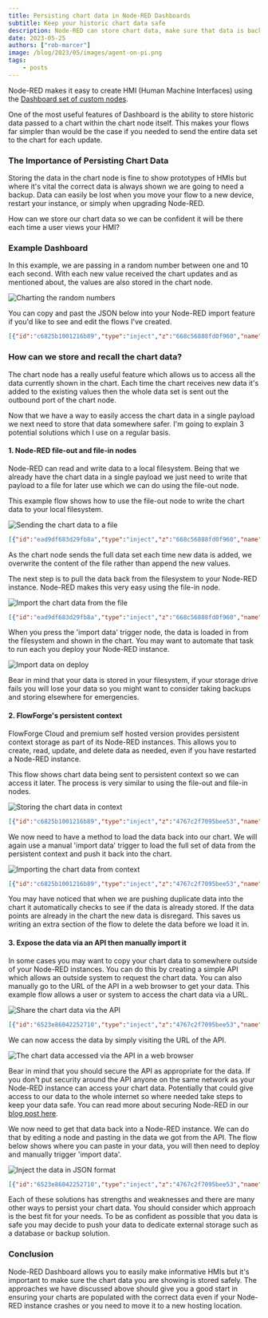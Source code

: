 ```yaml
---
title: Persisting chart data in Node-RED Dashboards
subtitle: Keep your historic chart data safe
description: Node-RED can store chart data, make sure that data is backed up
date: 2023-05-25
authors: ["rob-marcer"]
image: /blog/2023/05/images/agent-on-pi.png
tags:
    - posts
---
```


Node-RED makes it easy to create HMI (Human Machine Interfaces) using the [Dashboard set of custom nodes](https://flows.nodered.org/node/node-red-dashboard).

<!--more-->

One of the most useful features of Dashboard is the ability to store historic data passed to a chart within the chart node itself. This makes your flows far simpler than would be the case if you needed to send the entire data set to the chart for each update.

### The Importance of Persisting Chart Data

Storing the data in the chart node is fine to show prototypes of HMIs but where it's vital the correct data is always shown we are going to need a backup. Data can easily be lost when you move your flow to a new device, restart your instance, or simply when upgrading Node-RED.

How can we store our chart data so we can be confident it will be there each time a user views your HMI?

### Example Dashboard

In this example, we are passing in a random number between one and 10 each second. With each new value received the chart updates and as mentioned about, the values are also stored in the chart node.

![Charting the random numbers](./images/chart.png "Charting the random numbers")

You can copy and past the JSON below into your Node-RED import feature if you'd like to see and edit the flows I've created.

```json
[{"id":"c6825b1001216b89","type":"inject","z":"668c56888fd0f960","name":"","props":[],"repeat":"1","crontab":"","once":false,"onceDelay":0.1,"topic":"","x":110,"y":220,"wires":[["6b609d978540fb2a"]]},{"id":"6b609d978540fb2a","type":"Number","z":"668c56888fd0f960","name":"Random Number","minimum":"1","maximum":"10","roundTo":"0","Floor":true,"x":270,"y":220,"wires":[["794846db6dc8cef8"]]},{"id":"794846db6dc8cef8","type":"ui_chart","z":"668c56888fd0f960","name":"","group":"af1535b39b74f94a","order":0,"width":0,"height":0,"label":"chart","chartType":"line","legend":"false","xformat":"HH:mm:ss","interpolate":"linear","nodata":"","dot":false,"ymin":"","ymax":"","removeOlder":1,"removeOlderPoints":"","removeOlderUnit":"3600","cutout":0,"useOneColor":false,"useUTC":false,"colors":["#1f77b4","#aec7e8","#ff7f0e","#2ca02c","#98df8a","#d62728","#ff9896","#9467bd","#c5b0d5"],"outputs":1,"useDifferentColor":false,"className":"","x":430,"y":220,"wires":[["ad53848ee4b0d91e"]]},{"id":"ad53848ee4b0d91e","type":"debug","z":"668c56888fd0f960","name":"debug","active":true,"tosidebar":true,"console":false,"tostatus":false,"complete":"payload","targetType":"msg","statusVal":"","statusType":"auto","x":550,"y":220,"wires":[]},{"id":"af1535b39b74f94a","type":"ui_group","name":"Example","tab":"14f1442eb7525190","order":1,"disp":true,"width":"6","collapse":false,"className":""},{"id":"14f1442eb7525190","type":"ui_tab","name":"Home","icon":"dashboard","disabled":false,"hidden":false}]
```

### How can we store and recall the chart data?

The chart node has a really useful feature which allows us to access all the data currently shown in the chart. Each time the chart receives new data it's added to the existing values then the whole data set is sent out the outbound port of the chart node.

Now that we have a way to easily access the chart data in a single payload we next need to store that data somewhere safer. I'm going to explain 3 potential solutions which I use on a regular basis.

#### 1. Node-RED file-out and file-in nodes

Node-RED can read and write data to a local filesystem. Being that we already have the chart data in a single payload we just need to write that payload to a file for later use which we can do using the file-out node.

This example flow shows how to use the file-out node to write the chart data to your local filesystem.

![Sending the chart data to a file](./images/send-data-to-file.png "Sending the chart data to a file")

```json
[{"id":"ead9df683d29fb8a","type":"inject","z":"668c56888fd0f960","name":"","props":[],"repeat":"1","crontab":"","once":false,"onceDelay":0.1,"topic":"","x":110,"y":560,"wires":[["ef5359b8bd3f78b3"]]},{"id":"ef5359b8bd3f78b3","type":"Number","z":"668c56888fd0f960","name":"Random Number","minimum":"1","maximum":"10","roundTo":"0","Floor":true,"x":270,"y":560,"wires":[["69ad440cd8d1ce30"]]},{"id":"69ad440cd8d1ce30","type":"ui_chart","z":"668c56888fd0f960","name":"","group":"af1535b39b74f94a","order":0,"width":0,"height":0,"label":"chart","chartType":"line","legend":"false","xformat":"HH:mm:ss","interpolate":"linear","nodata":"","dot":false,"ymin":"","ymax":"","removeOlder":1,"removeOlderPoints":"","removeOlderUnit":"3600","cutout":0,"useOneColor":false,"useUTC":false,"colors":["#1f77b4","#aec7e8","#ff7f0e","#2ca02c","#98df8a","#d62728","#ff9896","#9467bd","#c5b0d5"],"outputs":1,"useDifferentColor":false,"className":"","x":430,"y":560,"wires":[["e4e7758028477505","d9d6a2e34767f568"]]},{"id":"e4e7758028477505","type":"debug","z":"668c56888fd0f960","name":"debug","active":true,"tosidebar":true,"console":false,"tostatus":false,"complete":"payload","targetType":"msg","statusVal":"","statusType":"auto","x":550,"y":560,"wires":[]},{"id":"d9d6a2e34767f568","type":"json","z":"668c56888fd0f960","name":"","property":"payload","action":"","pretty":false,"x":550,"y":600,"wires":[["b5b020fb17f615df"]]},{"id":"b5b020fb17f615df","type":"file","z":"668c56888fd0f960","name":"","filename":"example.json","filenameType":"str","appendNewline":true,"createDir":false,"overwriteFile":"true","encoding":"none","x":690,"y":600,"wires":[["a6d9eab41d4dcf97"]]},{"id":"a6d9eab41d4dcf97","type":"debug","z":"668c56888fd0f960","name":"debug 92","active":true,"tosidebar":true,"console":false,"tostatus":false,"complete":"false","statusVal":"","statusType":"auto","x":840,"y":600,"wires":[]},{"id":"af1535b39b74f94a","type":"ui_group","name":"Example","tab":"14f1442eb7525190","order":1,"disp":true,"width":"6","collapse":false,"className":""},{"id":"14f1442eb7525190","type":"ui_tab","name":"Home","icon":"dashboard","disabled":false,"hidden":false}]
```

As the chart node sends the full data set each time new data is added, we overwrite the content of the file rather than append the new values.

The next step is to pull the data back from the filesystem to your Node-RED instance. Node-RED makes this very easy using the file-in node.

![Import the chart data from the file](./images/import-data-from-the-file.png "Import the chart data from the file")

```json
[{"id":"ead9df683d29fb8a","type":"inject","z":"668c56888fd0f960","name":"","props":[],"repeat":"1","crontab":"","once":false,"onceDelay":0.1,"topic":"","x":110,"y":560,"wires":[["ef5359b8bd3f78b3"]]},{"id":"ef5359b8bd3f78b3","type":"Number","z":"668c56888fd0f960","name":"Random Number","minimum":"1","maximum":"10","roundTo":"0","Floor":true,"x":270,"y":560,"wires":[["69ad440cd8d1ce30"]]},{"id":"69ad440cd8d1ce30","type":"ui_chart","z":"668c56888fd0f960","name":"","group":"af1535b39b74f94a","order":0,"width":0,"height":0,"label":"chart","chartType":"line","legend":"false","xformat":"HH:mm:ss","interpolate":"linear","nodata":"","dot":false,"ymin":"","ymax":"","removeOlder":1,"removeOlderPoints":"","removeOlderUnit":"3600","cutout":0,"useOneColor":false,"useUTC":false,"colors":["#1f77b4","#aec7e8","#ff7f0e","#2ca02c","#98df8a","#d62728","#ff9896","#9467bd","#c5b0d5"],"outputs":1,"useDifferentColor":false,"className":"","x":430,"y":560,"wires":[["e4e7758028477505","d9d6a2e34767f568"]]},{"id":"e4e7758028477505","type":"debug","z":"668c56888fd0f960","name":"debug","active":true,"tosidebar":true,"console":false,"tostatus":false,"complete":"payload","targetType":"msg","statusVal":"","statusType":"auto","x":550,"y":560,"wires":[]},{"id":"d9d6a2e34767f568","type":"json","z":"668c56888fd0f960","name":"","property":"payload","action":"","pretty":false,"x":550,"y":600,"wires":[["b5b020fb17f615df"]]},{"id":"b5b020fb17f615df","type":"file","z":"668c56888fd0f960","name":"","filename":"example.json","filenameType":"str","appendNewline":true,"createDir":false,"overwriteFile":"true","encoding":"none","x":690,"y":600,"wires":[["a6d9eab41d4dcf97"]]},{"id":"a6d9eab41d4dcf97","type":"debug","z":"668c56888fd0f960","name":"debug 92","active":true,"tosidebar":true,"console":false,"tostatus":false,"complete":"false","statusVal":"","statusType":"auto","x":840,"y":600,"wires":[]},{"id":"e9cb9350f1aaeb38","type":"inject","z":"668c56888fd0f960","name":"import data","props":[],"repeat":"","crontab":"","once":false,"onceDelay":0.1,"topic":"","x":110,"y":660,"wires":[["600f014947f73d8f"]]},{"id":"600f014947f73d8f","type":"file in","z":"668c56888fd0f960","name":"","filename":"example.json","filenameType":"str","format":"utf8","chunk":false,"sendError":false,"encoding":"none","allProps":false,"x":270,"y":660,"wires":[["972118c0e114f47b","69ad440cd8d1ce30"]]},{"id":"972118c0e114f47b","type":"debug","z":"668c56888fd0f960","name":"debug 93","active":true,"tosidebar":true,"console":false,"tostatus":false,"complete":"false","statusVal":"","statusType":"auto","x":420,"y":660,"wires":[]},{"id":"af1535b39b74f94a","type":"ui_group","name":"Example","tab":"14f1442eb7525190","order":1,"disp":true,"width":"6","collapse":false,"className":""},{"id":"14f1442eb7525190","type":"ui_tab","name":"Home","icon":"dashboard","disabled":false,"hidden":false}]
```

When you press the 'import data' trigger node, the data is loaded in from the filesystem and shown in the chart. You may want to automate that task to run each you deploy your Node-RED instance.

![Import data on deploy](./images/inject-on-deploy.png "Import data on deploy")

Bear in mind that your data is stored in your filesystem, if your storage drive fails you will lose your data so you might want to consider taking backups and storing elsewhere for emergencies.

#### 2. FlowForge's persistent context

FlowForge Cloud and premium self hosted version provides persistent context storage as part of its Node-RED instances. This allows you to create, read, update, and delete data as needed, even if you have restarted a Node-RED instance.

This flow shows chart data being sent to persistent context so we can access it later. The process is very similar to using the file-out and file-in nodes.

![Storing the chart data in context](./images/store-in-context.png "Storing the chart data in context")

```json
[{"id":"c6825b1001216b89","type":"inject","z":"4767c2f7095bee53","name":"","props":[],"repeat":"1","crontab":"","once":false,"onceDelay":0.1,"topic":"","x":170,"y":100,"wires":[["6b609d978540fb2a"]]},{"id":"794846db6dc8cef8","type":"ui_chart","z":"4767c2f7095bee53","name":"","group":"af1535b39b74f94a","order":0,"width":0,"height":0,"label":"chart","chartType":"line","legend":"false","xformat":"HH:mm:ss","interpolate":"linear","nodata":"","dot":false,"ymin":"","ymax":"","removeOlder":1,"removeOlderPoints":"","removeOlderUnit":"3600","cutout":0,"useOneColor":false,"useUTC":false,"colors":["#1f77b4","#aec7e8","#ff7f0e","#2ca02c","#98df8a","#d62728","#ff9896","#9467bd","#c5b0d5"],"outputs":1,"useDifferentColor":false,"className":"","x":490,"y":100,"wires":[["ad53848ee4b0d91e","938c7d878545e623"]]},{"id":"ad53848ee4b0d91e","type":"debug","z":"4767c2f7095bee53","name":"debug","active":true,"tosidebar":true,"console":false,"tostatus":false,"complete":"payload","targetType":"msg","statusVal":"","statusType":"auto","x":610,"y":100,"wires":[]},{"id":"6b609d978540fb2a","type":"Number","z":"4767c2f7095bee53","name":"Random Number","minimum":"1","maximum":"10","roundTo":"0","Floor":true,"x":330,"y":100,"wires":[["794846db6dc8cef8"]]},{"id":"938c7d878545e623","type":"change","z":"4767c2f7095bee53","name":"","rules":[{"t":"set","p":"#:(persistent)::chart-data","pt":"global","to":"payload","tot":"msg"}],"action":"","property":"","from":"","to":"","reg":false,"x":660,"y":140,"wires":[["3792cc96a748e75a"]]},{"id":"3792cc96a748e75a","type":"debug","z":"4767c2f7095bee53","name":"debug 1","active":true,"tosidebar":true,"console":false,"tostatus":false,"complete":"false","statusVal":"","statusType":"auto","x":840,"y":140,"wires":[]},{"id":"af1535b39b74f94a","type":"ui_group","name":"Example","tab":"14f1442eb7525190","order":1,"disp":true,"width":"6","collapse":false,"className":""},{"id":"14f1442eb7525190","type":"ui_tab","name":"Home","icon":"dashboard","disabled":false,"hidden":false}]
```

We now need to have a method to load the data back into our chart. We will again use a manual 'import data' trigger to load the full set of data from the persistent context and push it back into the chart.

![Importing the chart data from context](./images/context-with-import.png "Importing the chart data from context")

```json
[{"id":"c6825b1001216b89","type":"inject","z":"4767c2f7095bee53","name":"","props":[],"repeat":"1","crontab":"","once":false,"onceDelay":0.1,"topic":"","x":170,"y":100,"wires":[["6b609d978540fb2a"]]},{"id":"794846db6dc8cef8","type":"ui_chart","z":"4767c2f7095bee53","name":"","group":"af1535b39b74f94a","order":0,"width":0,"height":0,"label":"chart","chartType":"line","legend":"false","xformat":"HH:mm:ss","interpolate":"linear","nodata":"","dot":false,"ymin":"","ymax":"","removeOlder":1,"removeOlderPoints":"","removeOlderUnit":"3600","cutout":0,"useOneColor":false,"useUTC":false,"colors":["#1f77b4","#aec7e8","#ff7f0e","#2ca02c","#98df8a","#d62728","#ff9896","#9467bd","#c5b0d5"],"outputs":1,"useDifferentColor":false,"className":"","x":490,"y":100,"wires":[["ad53848ee4b0d91e","938c7d878545e623"]]},{"id":"ad53848ee4b0d91e","type":"debug","z":"4767c2f7095bee53","name":"debug","active":true,"tosidebar":true,"console":false,"tostatus":false,"complete":"payload","targetType":"msg","statusVal":"","statusType":"auto","x":610,"y":100,"wires":[]},{"id":"6b609d978540fb2a","type":"Number","z":"4767c2f7095bee53","name":"Random Number","minimum":"1","maximum":"10","roundTo":"0","Floor":true,"x":330,"y":100,"wires":[["794846db6dc8cef8"]]},{"id":"938c7d878545e623","type":"change","z":"4767c2f7095bee53","name":"","rules":[{"t":"set","p":"#:(persistent)::chart-data","pt":"global","to":"payload","tot":"msg"}],"action":"","property":"","from":"","to":"","reg":false,"x":660,"y":140,"wires":[["3792cc96a748e75a"]]},{"id":"3792cc96a748e75a","type":"debug","z":"4767c2f7095bee53","name":"debug 1","active":true,"tosidebar":true,"console":false,"tostatus":false,"complete":"false","statusVal":"","statusType":"auto","x":840,"y":140,"wires":[]},{"id":"3379276c77b4691c","type":"inject","z":"4767c2f7095bee53","name":"import data","props":[],"repeat":"","crontab":"","once":true,"onceDelay":0.1,"topic":"","x":150,"y":180,"wires":[["ddd1ef41321fb4a6"]]},{"id":"ddd1ef41321fb4a6","type":"change","z":"4767c2f7095bee53","name":"","rules":[{"t":"set","p":"payload","pt":"msg","to":"#:(persistent)::chart-data","tot":"global"}],"action":"","property":"","from":"","to":"","reg":false,"x":320,"y":180,"wires":[["794846db6dc8cef8","fa65b958e34bc971"]]},{"id":"fa65b958e34bc971","type":"debug","z":"4767c2f7095bee53","name":"debug 2","active":true,"tosidebar":true,"console":false,"tostatus":false,"complete":"false","statusVal":"","statusType":"auto","x":480,"y":180,"wires":[]},{"id":"af1535b39b74f94a","type":"ui_group","name":"Example","tab":"14f1442eb7525190","order":1,"disp":true,"width":"6","collapse":false,"className":""},{"id":"14f1442eb7525190","type":"ui_tab","name":"Home","icon":"dashboard","disabled":false,"hidden":false}]
```

You may have noticed that when we are pushing duplicate data into the chart it automatically checks to see if the data is already stored. If the data points are already in the chart the new data is disregard. This saves us writing an extra section of the flow to delete the data before we load it in.

#### 3. Expose the data via an API then manually import it

In some cases you may want to copy your chart data to somewhere outside of your Node-RED instances. You can do this by creating a simple API which allows an outside system to request the chart data. You can also manually go to the URL of the API in a web browser to get your data. This example flow allows a user or system to access the chart data via a URL.

![Share the chart data via the API](./images/send-chart-data-to-api.png "Share the chart data via the API")

```json
[{"id":"6523e86042252710","type":"inject","z":"4767c2f7095bee53","name":"","props":[],"repeat":"1","crontab":"","once":false,"onceDelay":0.1,"topic":"","x":150,"y":540,"wires":[["d51aba5f9a808592"]]},{"id":"427c60f2c4f523b7","type":"ui_chart","z":"4767c2f7095bee53","name":"","group":"af1535b39b74f94a","order":0,"width":0,"height":0,"label":"chart","chartType":"line","legend":"false","xformat":"HH:mm:ss","interpolate":"linear","nodata":"","dot":false,"ymin":"","ymax":"","removeOlder":1,"removeOlderPoints":"","removeOlderUnit":"3600","cutout":0,"useOneColor":false,"useUTC":false,"colors":["#1f77b4","#aec7e8","#ff7f0e","#2ca02c","#98df8a","#d62728","#ff9896","#9467bd","#c5b0d5"],"outputs":1,"useDifferentColor":false,"className":"","x":470,"y":540,"wires":[["ba84cd1820120139","d9087436f4769691"]]},{"id":"ba84cd1820120139","type":"debug","z":"4767c2f7095bee53","name":"debug","active":true,"tosidebar":true,"console":false,"tostatus":false,"complete":"payload","targetType":"msg","statusVal":"","statusType":"auto","x":590,"y":540,"wires":[]},{"id":"d51aba5f9a808592","type":"Number","z":"4767c2f7095bee53","name":"Random Number","minimum":"1","maximum":"10","roundTo":"0","Floor":true,"x":310,"y":540,"wires":[["427c60f2c4f523b7"]]},{"id":"d9087436f4769691","type":"change","z":"4767c2f7095bee53","name":"","rules":[{"t":"set","p":"chart-data","pt":"flow","to":"payload","tot":"msg"}],"action":"","property":"","from":"","to":"","reg":false,"x":630,"y":580,"wires":[[]]},{"id":"4dd97b29430ad2ba","type":"http in","z":"4767c2f7095bee53","name":"","url":"/data","method":"get","upload":false,"swaggerDoc":"","x":200,"y":640,"wires":[["b4f0eb085cc91834"]]},{"id":"7ca49e5465699355","type":"http response","z":"4767c2f7095bee53","name":"","statusCode":"","headers":{},"x":670,"y":640,"wires":[]},{"id":"b4f0eb085cc91834","type":"change","z":"4767c2f7095bee53","name":"Get the chart data from flow.chart-data","rules":[{"t":"set","p":"payload","pt":"msg","to":"chart-data","tot":"flow"}],"action":"","property":"","from":"","to":"","reg":false,"x":440,"y":640,"wires":[["7ca49e5465699355"]]},{"id":"af1535b39b74f94a","type":"ui_group","name":"Example","tab":"14f1442eb7525190","order":1,"disp":true,"width":"6","collapse":false,"className":""},{"id":"14f1442eb7525190","type":"ui_tab","name":"Home","icon":"dashboard","disabled":false,"hidden":false}]
```

We can now access the data by simply visiting the URL of the API.

![The chart data accessed via the API in a web browser](./images/data-in-browser.png "The chart data accessed via the API in a web browser")

Bear in mind that you should secure the API as appropriate for the data. If you don't put security around the API anyone on the same network as your Node-RED instance can access your chart data. Potentially that could give access to our data to the whole internet so where needed take steps to keep your data safe. You can read more about securing Node-RED in our [blog post here](https://flowforge.com/blog/2023/04/securing-node-red-in-production/).

We now need to get that data back into a Node-RED instance. We can do that by editing a node and pasting in the data we got from the API. The flow below shows where you can paste in your data, you will then need to deploy and manually trigger 'import data'.

![Inject the data in JSON format](./images/inject-the-json.png "Inject the data in JSON format")

```json
[{"id":"6523e86042252710","type":"inject","z":"4767c2f7095bee53","name":"","props":[],"repeat":"1","crontab":"","once":false,"onceDelay":0.1,"topic":"","x":150,"y":540,"wires":[["d51aba5f9a808592"]]},{"id":"427c60f2c4f523b7","type":"ui_chart","z":"4767c2f7095bee53","name":"","group":"af1535b39b74f94a","order":0,"width":0,"height":0,"label":"chart","chartType":"line","legend":"false","xformat":"HH:mm:ss","interpolate":"linear","nodata":"","dot":false,"ymin":"","ymax":"","removeOlder":1,"removeOlderPoints":"","removeOlderUnit":"3600","cutout":0,"useOneColor":false,"useUTC":false,"colors":["#1f77b4","#aec7e8","#ff7f0e","#2ca02c","#98df8a","#d62728","#ff9896","#9467bd","#c5b0d5"],"outputs":1,"useDifferentColor":false,"className":"","x":470,"y":540,"wires":[["ba84cd1820120139","d9087436f4769691"]]},{"id":"ba84cd1820120139","type":"debug","z":"4767c2f7095bee53","name":"debug","active":true,"tosidebar":true,"console":false,"tostatus":false,"complete":"payload","targetType":"msg","statusVal":"","statusType":"auto","x":590,"y":540,"wires":[]},{"id":"d51aba5f9a808592","type":"Number","z":"4767c2f7095bee53","name":"Random Number","minimum":"1","maximum":"10","roundTo":"0","Floor":true,"x":310,"y":540,"wires":[["427c60f2c4f523b7"]]},{"id":"d9087436f4769691","type":"change","z":"4767c2f7095bee53","name":"","rules":[{"t":"set","p":"chart-data","pt":"flow","to":"payload","tot":"msg"}],"action":"","property":"","from":"","to":"","reg":false,"x":630,"y":580,"wires":[[]]},{"id":"4dd97b29430ad2ba","type":"http in","z":"4767c2f7095bee53","name":"","url":"/data","method":"get","upload":false,"swaggerDoc":"","x":200,"y":660,"wires":[["b4f0eb085cc91834"]]},{"id":"7ca49e5465699355","type":"http response","z":"4767c2f7095bee53","name":"","statusCode":"","headers":{},"x":670,"y":660,"wires":[]},{"id":"b4f0eb085cc91834","type":"change","z":"4767c2f7095bee53","name":"Get the chart data from flow.chart-data","rules":[{"t":"set","p":"payload","pt":"msg","to":"chart-data","tot":"flow"}],"action":"","property":"","from":"","to":"","reg":false,"x":440,"y":660,"wires":[["7ca49e5465699355"]]},{"id":"d13d16b33ec638b2","type":"inject","z":"4767c2f7095bee53","name":"import data","props":[{"p":"payload"}],"repeat":"","crontab":"","once":true,"onceDelay":0.1,"topic":"","payload":"[{\"series\":[\"\"],\"data\":[[{\"x\":1684841975036,\"y\":8},{\"x\":1684841976037,\"y\":6},{\"x\":1684841977038,\"y\":7},{\"x\":1684841978037,\"y\":7}]],\"labels\":[\"\"]}]","payloadType":"json","x":170,"y":600,"wires":[["427c60f2c4f523b7"]]},{"id":"af1535b39b74f94a","type":"ui_group","name":"Example","tab":"14f1442eb7525190","order":1,"disp":true,"width":"6","collapse":false,"className":""},{"id":"14f1442eb7525190","type":"ui_tab","name":"Home","icon":"dashboard","disabled":false,"hidden":false}]
```

Each of these solutions has strengths and weaknesses and there are many other ways to persist your chart data. You should consider which approach is the best fit for your needs. To be as confident as possible that you data is safe you may decide to push your data to dedicate external storage such as a database or backup solution. 

### Conclusion

Node-RED Dashboard allows you to easily make informative HMIs but it's important to make sure the chart data you are showing is stored safely. The approaches we have discussed above should give you a good start in ensuring your charts are populated with the correct data even if your Node-RED instance crashes or you need to move it to a new hosting location.

